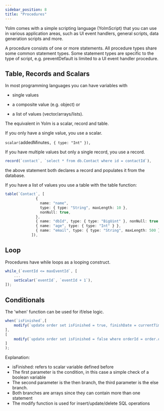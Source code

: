 ```yaml
---
sidebar_position: 8
title: "Procedures"
---
```


Yolm comes with a simple scripting language (YolmScript) that you can use in various application areas, such as UI event handlers, general scripts, data generation scripts and more.

A procedure consists of one or more statements. All procedure types share some common statement types. Some statement types are specific to the type of script, e.g. preventDefault is limited to a UI event handler procedure.

## Table, Records and Scalars

In most programming languages you can have variables with

- single values

- a composite value (e.g. object) or

- a list of values (vector/arrays/lists).

The equivalent in Yolm is a scalar, record and table.

If you only have a single value, you use a scalar.

`scalar(`addedMinutes`, { type: "Int" }),`

If you have multiple values but only a single record, you use a record.

```typescript
record(`contact`, `select * from db.Contact where id = contactId`),
```

the above statement both declares a record and populates it from the database.

If you have a list of values you use a table with the table function:

```typescript
table(`Contact`, [
              {
                name: "name",
                type: { type: "String", maxLength: 10 },
                nonNull: true,
              },
              { name: "dbId", type: { type: "BigUint" }, nonNull: true },
              { name: "age", type: { type: "Int" } },
              { name: "email", type: { type: "String", maxLength: 500 } },
            ]),
```


## Loop

Procedures have while loops as a looping construct.

```typescript
while_(`eventId <= maxEventId`, [
    ...
    setScalar(`eventId`, `eventId + 1`),
]);
```

## Conditionals

The 'when' function can be used for if/else logic.

```typescript
when(`isFinished`,[
    modify(`update order set isFinished = true, finishDate = currentTime.now where orderId = order.orderId`);
],
[
    modify(`update order set isFinished = false where orderId = order.orderId`);
]
);
```

Explanation:
- isFinished: refers to scalar variable defined before
- The first parameter is the condition, in this case a simple check of a boolean variable
- The second parameter is the then branch, the third parameter is the else branch.
- Both branches are arrays since they can contain more than one statement
- The modify function is used for insert/update/delete SQL operations


